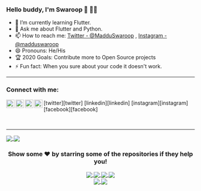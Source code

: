 ### Hello buddy, I'm Swaroop 👋 :man_technologist:



- 🌱 I’m currently learning Flutter.
- 💬 Ask me about Flutter and Python.
- 📫 How to reach me: [Twitter - @MadduSwaroop](https://twitter.com/Madduswaroop) , [Instagram - @madduswaroop](https://instagram.com/madduswaroop)
- 😄 Pronouns: He/His
-  :trophy: 2020 Goals: Contribute more to Open Source projects
- ⚡ Fun fact: When you sure about your code it doesn't work.

<hr>

### Connect with me:
<p>
<img align="left" alt="MadduSwaroop | Twitter" width="22px" src="https://cdn.jsdelivr.net/npm/simple-icons@v3/icons/twitter.svg" />[twitter][twitter]
<img align="left" alt="madduswaroop | LinkedIn" width="22px" src="https://cdn.jsdelivr.net/npm/simple-icons@v3/icons/linkedin.svg" />[linkedin][linkedin]
<img align="left" alt="madduswaroop | Instagram" width="22px" src="https://cdn.jsdelivr.net/npm/simple-icons@v3/icons/instagram.svg" />[instagram][instagram]
<img align="left" alt="maddu.swaroop | Facebook" width="22px" src="https://cdn.jsdelivr.net/npm/simple-icons@v3/icons/facebook.svg" />[facebook][facebook]

[twitter]: https://twitter.com/Madduswaroop
[linkedin]: https://www.linkedin.com/in/madduswaroop
[instagram]: https://instagram.com/madduswaroop
[facebook]: https://www.facebook.com/maddu.swaroop
</p>


<br>
<hr>

<a href="https://github.com/swaroopmaddu/">
  <img align="center" src="https://github-readme-stats.vercel.app/api?username=swaroopmaddu&show_icons=true&hide=prs" />
</a>  
<a href="https://github.com/swaroopmaddu">
  <img align="center" src="https://github-readme-stats.vercel.app/api/top-langs/?username=swaroopmaddu&layout=compact" />
</a>



<div align="center">

### Show some ❤️ by starring some of the repositories if they help you!

<a href="https://github.com/swaroopmaddu/PlaystoreReviewsScrapper">
  <img align="center" src="https://github-readme-stats.vercel.app/api/pin/?username=swaroopmaddu&repo=PlaystoreReviewsScrapper" />
</a>  <a href="https://github.com/swaroopmaddu/TriviaQuiz">
  <img align="center" src="https://github-readme-stats.vercel.app/api/pin/?username=swaroopmaddu&repo=TriviaQuiz" />
</a>


<span height="50">
  
<a href="https://github.com/swaroopmaddu/LetsChat_Flutter">
  <img align="center" src="https://github-readme-stats.vercel.app/api/pin/?username=swaroopmaddu&repo=LetsChat_Flutter" />
</a>
<a href="https://github.com/swaroopmaddu/GoogleSignInDemo">
  <img align="center" src="https://github-readme-stats.vercel.app/api/pin/?username=swaroopmaddu&repo=GoogleSignInDemo" />
</a>

<br>

<a href="https://github.com/swaroopmaddu/RemindMe">
  <img align="center" src="https://github-readme-stats.vercel.app/api/pin/?username=swaroopmaddu&repo=RemindMe" />
</a>
<a href="https://github.com/swaroopmaddu/asweomeLogin">
  <img align="center" src="https://github-readme-stats.vercel.app/api/pin/?username=swaroopmaddu&repo=asweomeLogin" />
</a>

</div>
